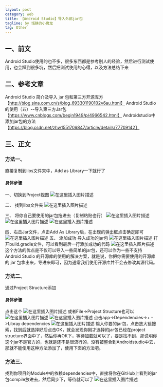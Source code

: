 ```yaml
---
layout: post
category: web
title: 【Android Studio】导入外部jar包
tagline: by 恬静的小魔龙
tag: Other
---
```


## 一、前文
Android Studio使用的也不多，很多东西都是参考别人的经验，然后进行测试使用，也会踩到很多坑，然后把测试使用的心得，以及方法总结下来

## 二、参考文章
Android Studio 简介及导入 jar 包和第三方开源库方【http://blog.sina.com.cn/s/blog_693301190102v6au.html】
Android Studio的使用（五）--导入第三方Jar包【https://www.cnblogs.com/begin1949/p/4966542.html】
Androidstudio中添加jar包的方法【https://blog.csdn.net/zhw1551706847/article/details/77709142】

## 三、正文

### 方法一、
直接复制到libs文件夹中，Add as Library一下就行了 
#### 具体步骤
一、切换到Project视图
![在这里插入图片描述](https://img-blog.csdnimg.cn/20181224105624900.png?x-oss-process=image/watermark,type_ZmFuZ3poZW5naGVpdGk,shadow_10,text_aHR0cHM6Ly9ibG9nLmNzZG4ubmV0L3E3NjQ0MjQ1Njc=,size_16,color_FFFFFF,t_70)

二、 找到libs文件夹
![在这里插入图片描述](https://img-blog.csdnimg.cn/20181224105717925.png?x-oss-process=image/watermark,type_ZmFuZ3poZW5naGVpdGk,shadow_10,text_aHR0cHM6Ly9ibG9nLmNzZG4ubmV0L3E3NjQ0MjQ1Njc=,size_16,color_FFFFFF,t_70)

三、 将你自己要使用的jar包拖进去（复制粘贴也行）
![在这里插入图片描述](https://img-blog.csdnimg.cn/20181224105808834.png?x-oss-process=image/watermark,type_ZmFuZ3poZW5naGVpdGk,shadow_10,text_aHR0cHM6Ly9ibG9nLmNzZG4ubmV0L3E3NjQ0MjQ1Njc=,size_16,color_FFFFFF,t_70)
![在这里插入图片描述](https://img-blog.csdnimg.cn/20181224105834626.png?x-oss-process=image/watermark,type_ZmFuZ3poZW5naGVpdGk,shadow_10,text_aHR0cHM6Ly9ibG9nLmNzZG4ubmV0L3E3NjQ0MjQ1Njc=,size_16,color_FFFFFF,t_70)
![在这里插入图片描述](https://img-blog.csdnimg.cn/20181224105850898.png?x-oss-process=image/watermark,type_ZmFuZ3poZW5naGVpdGk,shadow_10,text_aHR0cHM6Ly9ibG9nLmNzZG4ubmV0L3E3NjQ0MjQ1Njc=,size_16,color_FFFFFF,t_70)

四、右击Jar文件，点击Add As Library后，在出现的弹出框点击确定即可
![在这里插入图片描述](https://img-blog.csdnimg.cn/20181224111648475.png?x-oss-process=image/watermark,type_ZmFuZ3poZW5naGVpdGk,shadow_10,text_aHR0cHM6Ly9ibG9nLmNzZG4ubmV0L3E3NjQ0MjQ1Njc=,size_16,color_FFFFFF,t_70)
五、 添加成功
导入成功的jar包
![在这里插入图片描述](https://img-blog.csdnimg.cn/20181224111740527.png)
打开build.gradle文件，可以看到最后一行添加成功的代码
![在这里插入图片描述](https://img-blog.csdnimg.cn/20181224111906285.png?x-oss-process=image/watermark,type_ZmFuZ3poZW5naGVpdGk,shadow_10,text_aHR0cHM6Ly9ibG9nLmNzZG4ubmV0L3E3NjQ0MjQ1Njc=,size_16,color_FFFFFF,t_70)
这个方法的优点是不仅可以导入一些简单的jar包，还可以作为一些不支持 Android Studio 的开源库的使用的解决方案，就是说，你把你需要使用的开源库的 jar 包拿出来，导进来即可，因为通常我们使用开源库并不会去修改其源代码。

### 方法二、
通过Project Structure添加
#### 具体步骤
点击这个
![在这里插入图片描述](https://img-blog.csdnimg.cn/20181224113106136.png?x-oss-process=image/watermark,type_ZmFuZ3poZW5naGVpdGk,shadow_10,text_aHR0cHM6Ly9ibG9nLmNzZG4ubmV0L3E3NjQ0MjQ1Njc=,size_16,color_FFFFFF,t_70)
或者File->Project Structure也可以
![在这里插入图片描述](https://img-blog.csdnimg.cn/20181224113207626.png?x-oss-process=image/watermark,type_ZmFuZ3poZW5naGVpdGk,shadow_10,text_aHR0cHM6Ly9ibG9nLmNzZG4ubmV0L3E3NjQ0MjQ1Njc=,size_16,color_FFFFFF,t_70)
![在这里插入图片描述](https://img-blog.csdnimg.cn/20181224113311385.png?x-oss-process=image/watermark,type_ZmFuZ3poZW5naGVpdGk,shadow_10,text_aHR0cHM6Ly9ibG9nLmNzZG4ubmV0L3E3NjQ0MjQ1Njc=,size_16,color_FFFFFF,t_70)
点击app->Dependencies->+ ->Libray dependencies
![在这里插入图片描述](https://img-blog.csdnimg.cn/20181224113416387.png?x-oss-process=image/watermark,type_ZmFuZ3poZW5naGVpdGk,shadow_10,text_aHR0cHM6Ly9ibG9nLmNzZG4ubmV0L3E3NjQ0MjQ1Njc=,size_16,color_FFFFFF,t_70)
输入你要的jar包，点击放大镜搜索，找到后就选择好后点击OK，就会发现你刚才选择的jar包已经在project structure界面中了，然后你再OK下，等待加载就可以了，要是找不到，那说明你这个jar不是官方的，也就是还不是很流行的，没有被整合到Androidstudio中去，那就不能使用这种方法添加了，使用下面的方法吧。


### 方法三、 
找到你项目的Module中的依赖dependencies中，直接将你在GitHub上看到的jar包compile放进去，然后同步下，等待就可以了
![在这里插入图片描述](https://img-blog.csdn.net/20170830110556101?watermark/2/text/aHR0cDovL2Jsb2cuY3Nkbi5uZXQvWkhXMTU1MTcwNjg0Nw==/font/5a6L5L2T/fontsize/400/fill/I0JBQkFCMA==/dissolve/70/gravity/Center)
